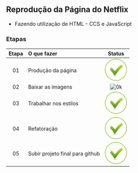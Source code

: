 ## Reprodução da Página do Netflix
 - Fazendo utilização de HTML - CCS e JavaScript

### Etapas
|Etapa | O que fazer     | Status |
|:----:|:-----------------|:------:|
|  01  | Produção da página  |<img src="img/ok.png" alt="OK" width="60" height="60"/>|
|  02  | Baixar as imagens |<img src="img/ok" alt="0k" width="60" height="60"/>|
|  03  | Trabalhar nos estilos|<img src="img/ok.png" alt="Ok" width="60" height="60"/>|
|  04  | Refatoração |<img src="img/ok.png" alt="OK" width="60" height="60"/>|
|  05  | Subir projeto final para github |<img src="img/ok.png" alt="Ok" width="60" height="60"/>